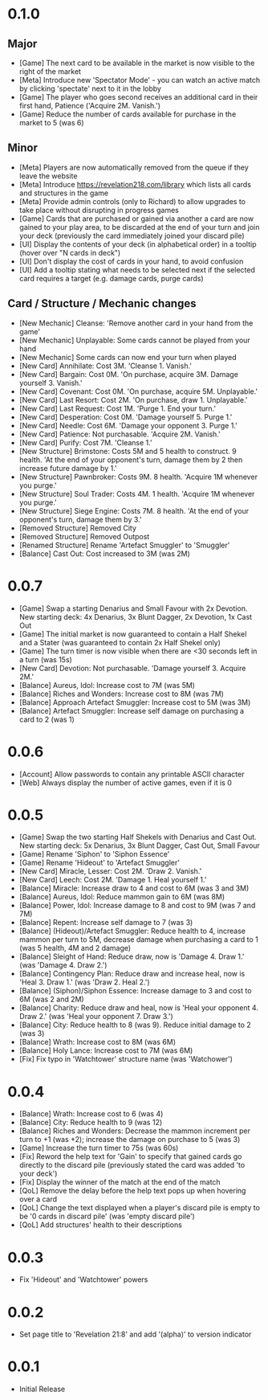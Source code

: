 # 0.1.0

## Major
- [Game] The next card to be available in the market is now visible to the right of the market
- [Meta] Introduce new 'Spectator Mode' - you can watch an active match by clicking 'spectate' next to it in the lobby
- [Game] The player who goes second receives an additional card in their first hand, Patience ('Acquire 2M. Vanish.')
- [Game] Reduce the number of cards available for purchase in the market to 5 (was 6)

## Minor
- [Meta] Players are now automatically removed from the queue if they leave the website
- [Meta] Introduce https://revelation218.com/library which lists all cards and structures in the game
- [Meta] Provide admin controls (only to Richard) to allow upgrades to take place without disrupting in progress games
- [Game] Cards that are purchased or gained via another a card are now gained to your play area, to be discarded at the end of your turn and join your deck (previously the card immediately joined your discard pile)
- [UI] Display the contents of your deck (in alphabetical order) in a tooltip (hover over "N cards in deck")
- [UI] Don't display the cost of cards in your hand, to avoid confusion
- [UI] Add a tooltip stating what needs to be selected next if the selected card requires a target (e.g. damage cards, purge cards)

## Card / Structure / Mechanic changes
- [New Mechanic] Cleanse: 'Remove another card in your hand from the game'
- [New Mechanic] Unplayable: Some cards cannot be played from your hand
- [New Mechanic] Some cards can now end your turn when played
- [New Card] Annihilate: Cost 3M. 'Cleanse 1. Vanish.'
- [New Card] Bargain: Cost 0M. 'On purchase, acquire 3M. Damage yourself 3. Vanish.'
- [New Card] Covenant: Cost 0M. 'On purchase, acquire 5M. Unplayable.'
- [New Card] Last Resort: Cost 2M. 'On purchase, draw 1. Unplayable.'
- [New Card] Last Request: Cost 1M. 'Purge 1. End your turn.'
- [New Card] Desperation: Cost 0M. 'Damage yourself 5. Purge 1.'
- [New Card] Needle: Cost 6M. 'Damage your opponent 3. Purge 1.'
- [New Card] Patience: Not purchasable. 'Acquire 2M. Vanish.'
- [New Card] Purify: Cost 7M. 'Cleanse 1.'
- [New Structure] Brimstone: Costs 5M and 5 health to construct. 9 health. 'At the end of your opponent's turn, damage them by 2 then increase future damage by 1.'
- [New Structure] Pawnbroker: Costs 9M. 8 health. 'Acquire 1M whenever you purge.'
- [New Structure] Soul Trader: Costs 4M. 1 health. 'Acquire 1M whenever you purge.'
- [New Structure] Siege Engine: Costs 7M. 8 health. 'At the end of your opponent's turn, damage them by 3.'
- [Removed Structure] Removed City
- [Removed Structure] Removed Outpost
- [Renamed Structure] Rename 'Artefact Smuggler' to 'Smuggler'
- [Balance] Cast Out: Cost increased to 3M (was 2M)

# 0.0.7
- [Game] Swap a starting Denarius and Small Favour with 2x Devotion. New starting deck: 4x Denarius, 3x Blunt Dagger, 2x Devotion, 1x Cast Out
- [Game] The initial market is now guaranteed to contain a Half Shekel and a Stater (was guaranteed to contain 2x Half Shekel only)
- [Game] The turn timer is now visible when there are <30 seconds left in a turn (was 15s)
- [New Card] Devotion: Not purchasable. 'Damage yourself 3. Acquire 2M.'
- [Balance] Aureus, Idol: Increase cost to 7M (was 5M)
- [Balance] Riches and Wonders: Increase cost to 8M (was 7M)
- [Balance] Approach Artefact Smuggler: Increase cost to 5M (was 3M)
- [Balance] Artefact Smuggler: Increase self damage on purchasing a card to 2 (was 1)

# 0.0.6
- [Account] Allow passwords to contain any printable ASCII character
- [Web] Always display the number of active games, even if it is 0

# 0.0.5
- [Game] Swap the two starting Half Shekels with Denarius and Cast Out. New starting deck: 5x Denarius, 3x Blunt Dagger, Cast Out, Small Favour
- [Game] Rename 'Siphon' to 'Siphon Essence'
- [Game] Rename 'Hideout' to 'Artefact Smuggler'
- [New Card] Miracle, Lesser: Cost 2M. 'Draw 2. Vanish.'
- [New Card] Leech: Cost 2M. 'Damage 1. Heal yourself 1.'
- [Balance] Miracle: Increase draw to 4 and cost to 6M (was 3 and 3M)
- [Balance] Aureus, Idol: Reduce mammon gain to 6M (was 8M)
- [Balance] Power, Idol: Increase damage to 8 and cost to 9M (was 7 and 7M)
- [Balance] Repent: Increase self damage to 7 (was 3)
- [Balance] (Hideout)/Artefact Smuggler: Reduce health to 4, increase mammon per turn to 5M, decrease damage when purchasing a card to 1 (was 5 health, 4M and 2 damage)
- [Balance] Sleight of Hand: Reduce draw, now is 'Damage 4. Draw 1.' (was 'Damage 4. Draw 2.')
- [Balance] Contingency Plan: Reduce draw and increase heal, now is 'Heal 3. Draw 1.' (was 'Draw 2. Heal 2.')
- [Balance] (Siphon)/Siphon Essence: Increase damage to 3 and cost to 6M (was 2 and 2M)
- [Balance] Charity: Reduce draw and heal, now is 'Heal your opponent 4. Draw 2.' (was 'Heal your opponent 7. Draw 3.')
- [Balance] City: Reduce health to 8 (was 9). Reduce initial damage to 2 (was 3)
- [Balance] Wrath: Increase cost to 8M (was 6M)
- [Balance] Holy Lance: Increase cost to 7M (was 6M)
- [Fix] Fix typo in 'Watchtower' structure name (was 'Watchower')

# 0.0.4
- [Balance] Wrath: Increase cost to 6 (was 4)
- [Balance] City: Reduce health to 9 (was 12)
- [Balance] Riches and Wonders: Decrease the mammon increment per turn to +1 (was +2); increase the damage on purchase to 5 (was 3)
- [Game] Increase the turn timer to 75s (was 60s)
- [Fix] Reword the help text for 'Gain' to specify that gained cards go directly to the discard pile (previously stated the card was added 'to your deck')
- [Fix] Display the winner of the match at the end of the match
- [QoL] Remove the delay before the help text pops up when hovering over a card
- [QoL] Change the text displayed when a player's discard pile is empty to be '0 cards in discard pile' (was 'empty discard pile')
- [QoL] Add structures' health to their descriptions

# 0.0.3
- Fix 'Hideout' and 'Watchtower' powers

# 0.0.2
- Set page title to 'Revelation 21:8' and add '(alpha)' to version indicator

# 0.0.1
- Initial Release
